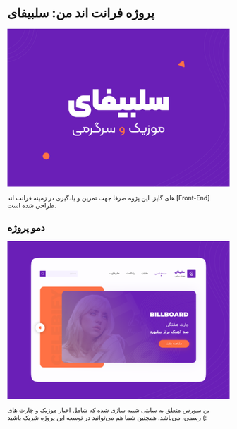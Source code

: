 # پروژه فرانت اند من: سلبیفای
![Celebify](https://github.com/falahidev/Celebify/blob/main/demo/Welcome.png?raw=true)

های گایز. این پژوه صرفا جهت تمرین و یادگیری در زمینه فرانت اند [Front-End] طراحی شده است.

## دمو پروژه
![Celebify Demo](https://github.com/falahidev/Celebify/blob/main/demo/Celebify.png?raw=true)

ین سورس متعلق به سایتی شبیه سازی شده که شامل اخبار موزیک و چارت های رسمی، می‌باشد. همچنین شما هم می‌توانید در توسعه این پروژه شریک باشید (:

